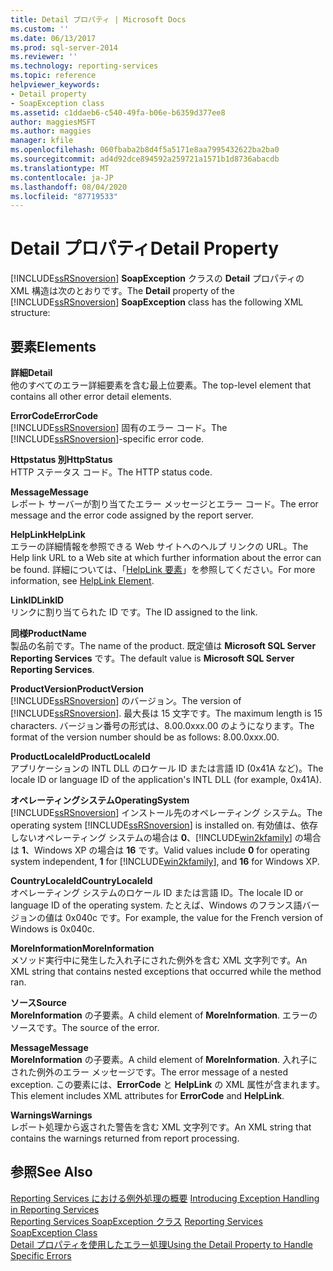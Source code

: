 ```yaml
---
title: Detail プロパティ | Microsoft Docs
ms.custom: ''
ms.date: 06/13/2017
ms.prod: sql-server-2014
ms.reviewer: ''
ms.technology: reporting-services
ms.topic: reference
helpviewer_keywords:
- Detail property
- SoapException class
ms.assetid: c1ddaeb6-c540-49fa-b06e-b6359d377ee8
author: maggiesMSFT
ms.author: maggies
manager: kfile
ms.openlocfilehash: 060fbaba2b8d4f5a5171e8aa7995432622ba2ba0
ms.sourcegitcommit: ad4d92dce894592a259721a1571b1d8736abacdb
ms.translationtype: MT
ms.contentlocale: ja-JP
ms.lasthandoff: 08/04/2020
ms.locfileid: "87719533"
---
```

# <a name="detail-property"></a><span data-ttu-id="8c906-102">Detail プロパティ</span><span class="sxs-lookup"><span data-stu-id="8c906-102">Detail Property</span></span>
  <span data-ttu-id="8c906-103">[!INCLUDE[ssRSnoversion](../../../includes/ssrsnoversion-md.md)] **SoapException** クラスの **Detail** プロパティの XML 構造は次のとおりです。</span><span class="sxs-lookup"><span data-stu-id="8c906-103">The **Detail** property of the [!INCLUDE[ssRSnoversion](../../../includes/ssrsnoversion-md.md)] **SoapException** class has the following XML structure:</span></span>  
  
## <a name="elements"></a><span data-ttu-id="8c906-104">要素</span><span class="sxs-lookup"><span data-stu-id="8c906-104">Elements</span></span>  
 <span data-ttu-id="8c906-105">**詳細**</span><span class="sxs-lookup"><span data-stu-id="8c906-105">**Detail**</span></span>  
 <span data-ttu-id="8c906-106">他のすべてのエラー詳細要素を含む最上位要素。</span><span class="sxs-lookup"><span data-stu-id="8c906-106">The top-level element that contains all other error detail elements.</span></span>  
  
 <span data-ttu-id="8c906-107">**ErrorCode**</span><span class="sxs-lookup"><span data-stu-id="8c906-107">**ErrorCode**</span></span>  
 <span data-ttu-id="8c906-108">[!INCLUDE[ssRSnoversion](../../../includes/ssrsnoversion-md.md)] 固有のエラー コード。</span><span class="sxs-lookup"><span data-stu-id="8c906-108">The [!INCLUDE[ssRSnoversion](../../../includes/ssrsnoversion-md.md)]-specific error code.</span></span>  
  
 <span data-ttu-id="8c906-109">**Httpstatus 別**</span><span class="sxs-lookup"><span data-stu-id="8c906-109">**HttpStatus**</span></span>  
 <span data-ttu-id="8c906-110">HTTP ステータス コード。</span><span class="sxs-lookup"><span data-stu-id="8c906-110">The HTTP status code.</span></span>  
  
 <span data-ttu-id="8c906-111">**Message**</span><span class="sxs-lookup"><span data-stu-id="8c906-111">**Message**</span></span>  
 <span data-ttu-id="8c906-112">レポート サーバーが割り当てたエラー メッセージとエラー コード。</span><span class="sxs-lookup"><span data-stu-id="8c906-112">The error message and the error code assigned by the report server.</span></span>  
  
 <span data-ttu-id="8c906-113">**HelpLink**</span><span class="sxs-lookup"><span data-stu-id="8c906-113">**HelpLink**</span></span>  
 <span data-ttu-id="8c906-114">エラーの詳細情報を参照できる Web サイトへのヘルプ リンクの URL。</span><span class="sxs-lookup"><span data-stu-id="8c906-114">The Help link URL to a Web site at which further information about the error can be found.</span></span> <span data-ttu-id="8c906-115">詳細については、「[HelpLink 要素](helplink-element.md)」を参照してください。</span><span class="sxs-lookup"><span data-stu-id="8c906-115">For more information, see [HelpLink Element](helplink-element.md).</span></span>  
  
 <span data-ttu-id="8c906-116">**LinkID**</span><span class="sxs-lookup"><span data-stu-id="8c906-116">**LinkID**</span></span>  
 <span data-ttu-id="8c906-117">リンクに割り当てられた ID です。</span><span class="sxs-lookup"><span data-stu-id="8c906-117">The ID assigned to the link.</span></span>  
  
 <span data-ttu-id="8c906-118">**同様**</span><span class="sxs-lookup"><span data-stu-id="8c906-118">**ProductName**</span></span>  
 <span data-ttu-id="8c906-119">製品の名前です。</span><span class="sxs-lookup"><span data-stu-id="8c906-119">The name of the product.</span></span> <span data-ttu-id="8c906-120">既定値は **Microsoft SQL Server Reporting Services** です。</span><span class="sxs-lookup"><span data-stu-id="8c906-120">The default value is **Microsoft SQL Server Reporting Services**.</span></span>  
  
 <span data-ttu-id="8c906-121">**ProductVersion**</span><span class="sxs-lookup"><span data-stu-id="8c906-121">**ProductVersion**</span></span>  
 <span data-ttu-id="8c906-122">[!INCLUDE[ssRSnoversion](../../../includes/ssrsnoversion-md.md)] のバージョン。</span><span class="sxs-lookup"><span data-stu-id="8c906-122">The version of [!INCLUDE[ssRSnoversion](../../../includes/ssrsnoversion-md.md)].</span></span> <span data-ttu-id="8c906-123">最大長は 15 文字です。</span><span class="sxs-lookup"><span data-stu-id="8c906-123">The maximum length is 15 characters.</span></span> <span data-ttu-id="8c906-124">バージョン番号の形式は、8.00.0xxx.00 のようになります。</span><span class="sxs-lookup"><span data-stu-id="8c906-124">The format of the version number should be as follows: 8.00.0xxx.00.</span></span>  
  
 <span data-ttu-id="8c906-125">**ProductLocaleId**</span><span class="sxs-lookup"><span data-stu-id="8c906-125">**ProductLocaleId**</span></span>  
 <span data-ttu-id="8c906-126">アプリケーションの INTL DLL のロケール ID または言語 ID (0x41A など)。</span><span class="sxs-lookup"><span data-stu-id="8c906-126">The locale ID or language ID of the application's INTL DLL (for example, 0x41A).</span></span>  
  
 <span data-ttu-id="8c906-127">**オペレーティングシステム**</span><span class="sxs-lookup"><span data-stu-id="8c906-127">**OperatingSystem**</span></span>  
 <span data-ttu-id="8c906-128">[!INCLUDE[ssRSnoversion](../../../includes/ssrsnoversion-md.md)] インストール先のオペレーティング システム。</span><span class="sxs-lookup"><span data-stu-id="8c906-128">The operating system [!INCLUDE[ssRSnoversion](../../../includes/ssrsnoversion-md.md)] is installed on.</span></span> <span data-ttu-id="8c906-129">有効値は、依存しないオペレーティング システムの場合は **0**、[!INCLUDE[win2kfamily](../../../includes/win2kfamily-md.md)] の場合は **1**、Windows XP の場合は **16** です。</span><span class="sxs-lookup"><span data-stu-id="8c906-129">Valid values include **0** for operating system independent, **1** for [!INCLUDE[win2kfamily](../../../includes/win2kfamily-md.md)], and **16** for Windows XP.</span></span>  
  
 <span data-ttu-id="8c906-130">**CountryLocaleId**</span><span class="sxs-lookup"><span data-stu-id="8c906-130">**CountryLocaleId**</span></span>  
 <span data-ttu-id="8c906-131">オペレーティング システムのロケール ID または言語 ID。</span><span class="sxs-lookup"><span data-stu-id="8c906-131">The locale ID or language ID of the operating system.</span></span> <span data-ttu-id="8c906-132">たとえば、Windows のフランス語バージョンの値は 0x040c です。</span><span class="sxs-lookup"><span data-stu-id="8c906-132">For example, the value for the French version of Windows is 0x040c.</span></span>  
  
 <span data-ttu-id="8c906-133">**MoreInformation**</span><span class="sxs-lookup"><span data-stu-id="8c906-133">**MoreInformation**</span></span>  
 <span data-ttu-id="8c906-134">メソッド実行中に発生した入れ子にされた例外を含む XML 文字列です。</span><span class="sxs-lookup"><span data-stu-id="8c906-134">An XML string that contains nested exceptions that occurred while the method ran.</span></span>  
  
 <span data-ttu-id="8c906-135">**ソース**</span><span class="sxs-lookup"><span data-stu-id="8c906-135">**Source**</span></span>  
 <span data-ttu-id="8c906-136">**MoreInformation** の子要素。</span><span class="sxs-lookup"><span data-stu-id="8c906-136">A child element of **MoreInformation**.</span></span> <span data-ttu-id="8c906-137">エラーのソースです。</span><span class="sxs-lookup"><span data-stu-id="8c906-137">The source of the error.</span></span>  
  
 <span data-ttu-id="8c906-138">**Message**</span><span class="sxs-lookup"><span data-stu-id="8c906-138">**Message**</span></span>  
 <span data-ttu-id="8c906-139">**MoreInformation** の子要素。</span><span class="sxs-lookup"><span data-stu-id="8c906-139">A child element of **MoreInformation**.</span></span> <span data-ttu-id="8c906-140">入れ子にされた例外のエラー メッセージです。</span><span class="sxs-lookup"><span data-stu-id="8c906-140">The error message of a nested exception.</span></span> <span data-ttu-id="8c906-141">この要素には、**ErrorCode** と **HelpLink** の XML 属性が含まれます。</span><span class="sxs-lookup"><span data-stu-id="8c906-141">This element includes XML attributes for **ErrorCode** and **HelpLink**.</span></span>  
  
 <span data-ttu-id="8c906-142">**Warnings**</span><span class="sxs-lookup"><span data-stu-id="8c906-142">**Warnings**</span></span>  
 <span data-ttu-id="8c906-143">レポート処理から返された警告を含む XML 文字列です。</span><span class="sxs-lookup"><span data-stu-id="8c906-143">An XML string that contains the warnings returned from report processing.</span></span>  
  
## <a name="see-also"></a><span data-ttu-id="8c906-144">参照</span><span class="sxs-lookup"><span data-stu-id="8c906-144">See Also</span></span>  
 <span data-ttu-id="8c906-145">[Reporting Services における例外処理の概要](../introducing-exception-handling-in-reporting-services.md) </span><span class="sxs-lookup"><span data-stu-id="8c906-145">[Introducing Exception Handling in Reporting Services](../introducing-exception-handling-in-reporting-services.md) </span></span>  
 <span data-ttu-id="8c906-146">[Reporting Services SoapException クラス](reporting-services-soapexception-class.md) </span><span class="sxs-lookup"><span data-stu-id="8c906-146">[Reporting Services SoapException Class](reporting-services-soapexception-class.md) </span></span>  
 [<span data-ttu-id="8c906-147">Detail プロパティを使用したエラー処理</span><span class="sxs-lookup"><span data-stu-id="8c906-147">Using the Detail Property to Handle Specific Errors</span></span>](../best-practices/using-the-detail-property-to-handle-specific-errors.md)  
  
  
